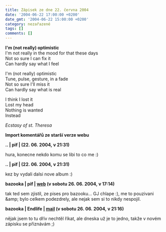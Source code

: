 ```yaml
---
title: Zápisek ze dne 22. června 2004
date: '2004-06-22 17:00:00 +0200'
date_gmt: '2004-06-22 15:00:00 +0200'
category: nezařazené
tags: []
comments: []
---
```

<p class="odsazeny"><strong>I'm (not really) optimistic</strong><br>  I'm not really in the mood for that these days<br>  Not so sure I can fix it<br>  Can hardly say what I feel</p>
<p class="odsazeny">I'm (not really) optimistic<br>  Tune, pulse, gesture, in a fade<br>  Not so sure I'll miss it<br>  Can hardly say what is real</p>
<p class="odsazeny">I think I lost it<br>  Lost my head<br>  Nothing is wanted<br>  Instead</p>
<p class="odsazeny"><em>Ecstasy of st. Theresa</em></p>
<div class="import-komentaru">
<p><strong>Import komentářů ze starší verze webu</strong></p>
<div class="comment">
<p style="font-weight:bold"><span class="compredmet">..</span> | <span class="comname">pif</span> | (22.&nbsp;06.&nbsp;2004,&nbsp;v&nbsp;21:31)</p>
<p>hura, konecne nekdo komu se libi to co me :) </p>
</div>
<div class="comment">
<p style="font-weight:bold"><span class="compredmet">..</span> | <span class="comname">pif</span> | (22.&nbsp;06.&nbsp;2004,&nbsp;v&nbsp;21:31)</p>
<p>kez by vydali dalsi nove album :) </p>
</div>
<div class="comment">
<p style="font-weight:bold"><span class="compredmet">bazooka</span> | <span class="comname">pif</span> |  <a href="https://www.pifik.com">web</a> (v&nbsp;sobotu&nbsp;26.&nbsp;06.&nbsp;2004,&nbsp;v&nbsp;17:14)</p>
<p>tak ted sem zjistil, ze pises pro bazooku... GJ chlape :), me to pouzivani &amp;amp; bylo celkem podezdrely, ale nejak sem si to nikdy nespojil. </p>
</div>
<div class="comment">
<p style="font-weight:bold"><span class="compredmet">bazooka</span> | <span class="comname">Endlife</span> |  <a href="mailto:jan.martinek@post.cz">mail</a> (v&nbsp;sobotu&nbsp;26.&nbsp;06.&nbsp;2004,&nbsp;v&nbsp;21:16)</p>
<p>nějak jsem to tu dřív nechtěl říkat, ale dneska už je to jedno, takže v novém zápisku se přiznávám ;) </p>
</div>
</div>
